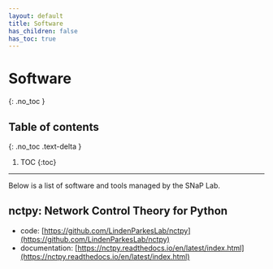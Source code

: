 ```yaml
---
layout: default
title: Software
has_children: false
has_toc: true
---
```


# Software
{: .no_toc }

## Table of contents
{: .no_toc .text-delta }

1. TOC
{:toc}

---

Below is a list of software and tools managed by the SNaP Lab.

## nctpy: Network Control Theory for Python

* code: [https://github.com/LindenParkesLab/nctpy](https://github.com/LindenParkesLab/nctpy)
* documentation: [https://nctpy.readthedocs.io/en/latest/index.html](https://nctpy.readthedocs.io/en/latest/index.html)